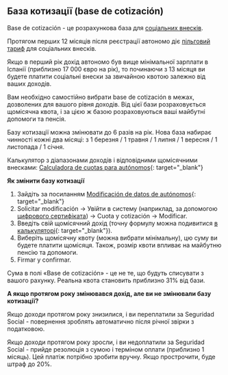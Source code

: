 ## База котизації (base de cotización)

Base de cotización - це розрахункова база для [соціальних внесків](#соціальні-внески-seguridad-social).

Протягом перших 12 місяців після реєстрації автономо діє [пільговий тариф](#знижка-в-перший-рік) для
соціальних внесків.

Якщо в перший рік дохід автономо був вище мінімальної зарплати в Іспанії (приблизно 17 000 євро на рік), то
починаючи з 13 місяця ви будете платити соціальні внески за звичайною квотою залежно від ваших доходів.

Вам необхідно самостійно вибрати base de cotización в межах, дозволених для вашого рівня доходів. Від цієї
бази розраховується щомісячна квота, і за цією ж базою розраховуються ваші майбутні допомоги та пенсія.

Базу котизації можна змінювати до 6 разів на рік. Нова база набирає чинності кожні два місяці: з 1 березня / 1 травня / 1 липня / 1
вересня / 1 листопада / 1 січня.

Калькулятор з діапазонами доходів і відповідними щомісячними
внесками: [Calculadora de cuotas para autónomos](https://portal.seg-social.gob.es/wps/portal/importass/importass/tramites/simuladorRETAPublico){:
target="_blank"}

**Як змінити базу котизації**

1. Зайдіть за
   посиланням [Modificación de datos de autónomos](https://portal.seg-social.gob.es/wps/portal/importass/importass/Categorias/Altas,+bajas+y+modificaciones/Bajas+y+modificaciones/ModDatosAutonomos){:
   target="_blank"}
2. Solicitar modificación -> Увійти в систему (наприклад, за
   допомогою [цифрового сертифіката](#оформлення-цифрового-сертифіката)) -> Cuota y cotización -> Modificar.
3. Введіть свій щомісячний дохід (точну формулу можна
   подивитися [в калькуляторі](https://portal.seg-social.gob.es/wps/portal/importass/importass/tramites/simuladorRETAPublico){:
   target="_blank"}).
4. Виберіть щомісячну квоту (можна вибрати мінімальну), цю суму ви будете платити щомісяця. Також,
   розмір квоти впливає на майбутню пенсію та допомоги.
5. Firmar y confirmar.

Сума в полі «Base de cotización» - це не те, що будуть списувати з вашого рахунку. Реальна квота становить приблизно
31% від бази.

**А якщо протягом року змінювався дохід, але ви не змінювали базу котизації?**

Якщо доходи протягом року знизилися, і ви переплатили за Seguridad Social - повернення зроблять автоматично після річної
звірки з податковою.

Якщо доходи протягом року зросли, і ви недоплатили за Seguridad Social - прийде резолюція з сумою і терміном оплати
(приблизно 1 місяць). Цей платіж потрібно зробити вручну. Якщо прострочити, буде штраф до 20%.
